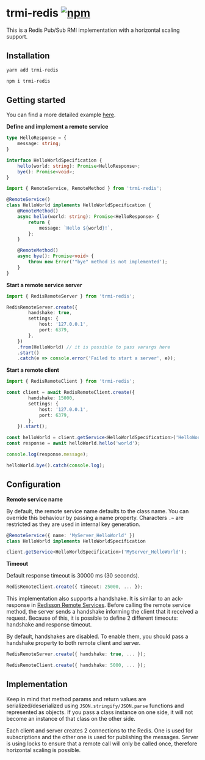 # trmi-redis [![npm](https://img.shields.io/npm/v/trmi-redis?label=trmi-redis)](https://www.npmjs.com/package/trmi-redis)

This is a Redis Pub/Sub RMI implementation with a horizontal scaling support.

## Installation

```sh
yarn add trmi-redis
```

```sh
npm i trmi-redis
```

## Getting started

You can find a more detailed example [here](https://github.com/alexnzarov/trmi/tree/master/examples/trmi-redis).

**Define and implement a remote service**

```ts
type HelloResponse = {
    message: string;
}

interface HelloWorldSpecification {
    hello(world: string): Promise<HelloResponse>;
    bye(): Promise<void>;
}
```

```ts
import { RemoteService, RemoteMethod } from 'trmi-redis';

@RemoteService()
class HelloWorld implements HelloWorldSpecification {
    @RemoteMethod()
    async hello(world: string): Promise<HelloResponse> {
        return {
            message: `Hello ${world}!`,
        };
    }

    @RemoteMethod()
    async bye(): Promise<void> {
        throw new Error('"bye" method is not implemented');
    }
}
```

**Start a remote service server**

```ts
import { RedisRemoteServer } from 'trmi-redis';

RedisRemoteServer.create({
        handshake: true,
        settings: {
            host: '127.0.0.1',
            port: 6379,
        },
    })
    .from(HelloWorld) // it is possible to pass varargs here
    .start()
    .catch(e => console.error('Failed to start a server', e));
```

**Start a remote client**

```ts
import { RedisRemoteClient } from 'trmi-redis';

const client = await RedisRemoteClient.create({
        handshake: 15000,
        settings: {
            host: '127.0.0.1',
            port: 6379,
        },
    }).start();

const helloWorld = client.getService<HelloWorldSpecification>('HelloWorld');
const response = await helloWorld.hello('world');

console.log(response.message);

helloWorld.bye().catch(console.log);

```

## Configuration

**Remote service name**

By default, the remote service name defaults to the class name. You can override this behaviour by passing a name property. Characters `.~` are restricted as they are used in internal key generation.

```ts
@RemoteService({ name: 'MyServer_HelloWorld' })
class HelloWorld implements HelloWorldSpecification
```

```ts
client.getService<HelloWorldSpecification>('MyServer_HelloWorld');
```

**Timeout**

Default response timeout is 30000 ms (30 seconds).

```ts
RedisRemoteClient.create({ timeout: 25000, ... });
```

This implementation also supports a handshake. It is similar to an ack-response in [Redisson Remote Services](https://github.com/redisson/redisson/wiki/9.-distributed-services). Before calling the remote service method, the server sends a handshake informing the client that it received a request. Because of this, it is possible to define 2 different timeouts: handshake and response timeout.

By default, handshakes are disabled. To enable them, you should pass a handshake property to both remote client and server.

```ts
RedisRemoteServer.create({ handshake: true, ... });
```

```ts
RedisRemoteClient.create({ handshake: 5000, ... });
```

## Implementation

Keep in mind that method params and return values are serialized/deserialized using `JSON.stringify/JSON.parse` functions and represented as objects. If you pass a class instance on one side, it will not become an instance of that class on the other side.

Each client and server creates 2 connections to the Redis. One is used for subscriptions and the other one is used for publishing the messages. Server is using locks to ensure that a remote call will only be called once, therefore  horizontal scaling is possible.